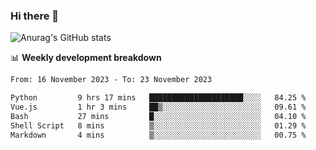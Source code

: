 ### Hi there 👋
![Anurag's GitHub stats](https://github-readme-stats.vercel.app/api?username=jami1024&show_icons=true&theme=radical)

📊 **Weekly development breakdown**
<!--START_SECTION:waka-->

```txt
From: 16 November 2023 - To: 23 November 2023

Python         9 hrs 17 mins   █████████████████████░░░░   84.25 %
Vue.js         1 hr 3 mins     ██▒░░░░░░░░░░░░░░░░░░░░░░   09.61 %
Bash           27 mins         █░░░░░░░░░░░░░░░░░░░░░░░░   04.10 %
Shell Script   8 mins          ▒░░░░░░░░░░░░░░░░░░░░░░░░   01.29 %
Markdown       4 mins          ▒░░░░░░░░░░░░░░░░░░░░░░░░   00.75 %
```

<!--END_SECTION:waka-->
<!--
**jami1024/jami1024** is a ✨ _special_ ✨ repository because its `README.md` (this file) appears on your GitHub profile.

Here are some ideas to get you started:

- 🔭 I’m currently working on ...
- 🌱 I’m currently learning ...
- 👯 I’m looking to collaborate on ...
- 🤔 I’m looking for help with ...
- 💬 Ask me about ...
- 📫 How to reach me: ...
- 😄 Pronouns: ...
- ⚡ Fun fact: ...
-->
